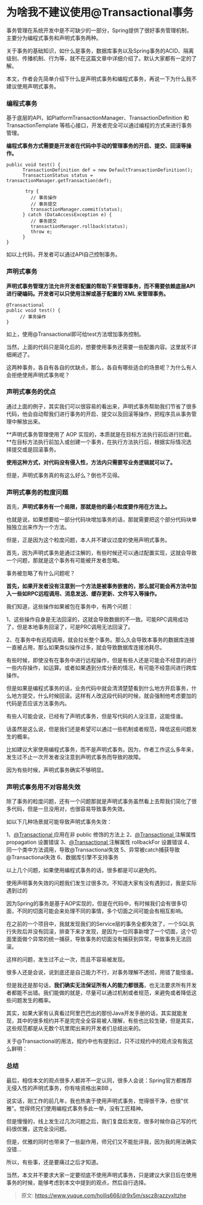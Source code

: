 # 为啥我不建议使用@Transactional事务

事务管理在系统开发中是不可缺少的一部分，Spring提供了很好事务管理机制，主要分为编程式事务和声明式事务两种。

关于事务的基础知识，如什么是事务，数据库事务以及Spring事务的ACID、隔离级别、传播机制、行为等，就不在这篇文章中详细介绍了。默认大家都有一定的了解。

本文，作者会先简单介绍下什么是声明式事务和编程式事务，再说一下为什么我不建议使用声明式事务。


### 编程式事务

基于底层的API，如PlatformTransactionManager、TransactionDefinition 和 TransactionTemplate 等核心接口，开发者完全可以通过编程的方式来进行事务管理。

**编程式事务方式需要是开发者在代码中手动的管理事务的开启、提交、回滚等操作。**

```
public void test() {
      TransactionDefinition def = new DefaultTransactionDefinition();
      TransactionStatus status = transactionManager.getTransaction(def);
      
       try {
         // 事务操作
         // 事务提交
         transactionManager.commit(status);
      } catch (DataAccessException e) {
         // 事务提交
         transactionManager.rollback(status);
         throw e;
      }
}
```

如以上代码，开发者可以通过API自己控制事务。


### 声明式事务

**声明式事务管理方法允许开发者配置的帮助下来管理事务，而不需要依赖底层API进行硬编码。开发者可以只使用注解或基于配置的 XML 来管理事务。**

```
@Transactional
public void test() {
     // 事务操作  
}
```

如上，使用@Transactional即可给test方法增加事务控制。

当然，上面的代码只是简化后的，想要使用事务还需要一些配置内容。这里就不详细阐述了。

这两种事务，各自有各自的优缺点，那么，各自有哪些适合的场景呢？为什么有人会拒绝使用声明式事务呢？


### 声明式事务的优点

通过上面的例子，其实我们可以很容易的看出来，声明式事务帮助我们节省了很多代码，他会自动帮我们进行事务的开启、提交以及回滚等操作，把程序员从事务管理中解放出来。

**声明式事务管理使用了 AOP 实现的，本质就是在目标方法执行前后进行拦截。**在目标方法执行前加入或创建一个事务，在执行方法执行后，根据实际情况选择提交或是回滚事务。

**使用这种方式，对代码没有侵入性，方法内只需要写业务逻辑就可以了。**

但是，声明式事务真的有这么好么？倒也不见得。


### 声明式事务的粒度问题

首先，**声明式事务有一个局限，那就是他的最小粒度要作用在方法上。**

也就是说，如果想要给一部分代码块增加事务的话，那就需要把这个部分代码块单独独立出来作为一个方法。

但是，正是因为这个粒度问题，本人并不建议过度的使用声明式事务。

首先，因为声明式事务是通过注解的，有些时候还可以通过配置实现，这就会导致一个问题，那就是这个事务有可能被开发者忽略。

事务被忽略了有什么问题呢？

**首先，如果开发者没有注意到一个方法是被事务嵌套的，那么就可能会再方法中加入一些如RPC远程调用、消息发送、缓存更新、文件写入等操作。**

我们知道，这些操作如果被包在事务中，有两个问题：

1、这些操作自身是无法回滚的，这就会导致数据的不一致。可能RPC调用成功了，但是本地事务回滚了，可是PRC调用无法回滚了。

2、在事务中有远程调用，就会拉长整个事务。那么久会导致本事务的数据库连接一直被占用，那么如果类似操作过多，就会导致数据库连接池耗尽。

有些时候，即使没有在事务中进行远程操作，但是有些人还是可能会不经意的进行一些内存操作，如运算。或者如果遇到分库分表的情况，有可能不经意间进行跨库操作。

但是如果是编程式事务的话，业务代码中就会清清楚楚看到什么地方开启事务，什么地方提交，什么时候回滚。这样有人改这段代码的时候，就会强制他考虑要加的代码是否应该方法事务内。

有些人可能会说，已经有了声明式事务，但是写代码的人没注意，这能怪谁。

话虽然是这么说，但是我们还是希望可以通过一些机制或者规范，降低这些问题发生的概率。

比如建议大家使用编程式事务，而不是声明式事务。因为，作者工作这么多年来，发生过不止一次开发者没注意到声明式事务而导致的故障。

因为有些时候，声明式事务确实不够明显。


### 声明式事务用不对容易失效

除了事务的粒度问题，还有一个问题那就是声明式事务虽然看上去帮我们简化了很多代码，但是一旦没用对，也很容易导致事务失效。

如以下几种场景就可能导致声明式事务失效：

1、[@Transactional ](/Transactional ) 应用在非 public 修饰的方法上 
2、[@Transactional ](/Transactional ) 注解属性 propagation 设置错误 
3、[@Transactional ](/Transactional ) 注解属性 rollbackFor 设置错误 
4、同一个类中方法调用，导致@Transactional失效
5、异常被catch捕获导致@Transactional失效
6、数据库引擎不支持事务

以上几个问题，如果使用编程式事务的话，很多都是可以避免的。

使用声明事务失效的问题我们发生过很多次。不知道大家有没有遇到过，我是实际遇到过的

因为Spring的事务是基于AOP实现的，但是在代码中，有时候我们会有很多切面，不同的切面可能会来处理不同的事情，多个切面之间可能会有相互影响。

在之前的一个项目中，我就发现我们的Service层的事务全都失效了，一个SQL执行失败后并没有回滚，排查下来才发现，是因为一位同事新增了一个切面，这个切面里面做个异常的统一捕获，导致事务的切面没有捕获到异常，导致事务无法回滚。

这样的问题，发生过不止一次，而且不容易被发现。

很多人还是会说，说到底还是自己能力不行，对事务理解不透彻，用错了能怪谁。

但是我还是那句话，**我们确实无法保证所有人的能力都很高**，也无法要求所有开发者都能不出错。我们能做的就是，尽量可以通过机制或者规范，来避免或者降低这些问题发生的概率。

其实，如果大家有认真看过阿里巴巴出的那份Java开发手册的话，其实就能发现，其中的很多规约并不是完完全全容易被人理解，有些也比较生硬，但是其实，这些规范都是从无数个坑里爬出来的开发者们总结出来的。

关于@Transactional的用法，规约中也有提到过，只不过规约中的观点没有我这么鲜明：


### 总结

最后，相信本文的观点很多人都并不一定认同，很多人会说：Spring官方都推荐无侵入性的声明式事务，你有啥资格出来BB 。

说实话，刚工作的前几年，我也热衷于使用声明式事务，觉得很干净，也很"优雅"。觉得师兄们使用编程式事务多此一举，没有工匠精神。

但是慢慢的，线上发生过几次问题之后，我们复盘后发现，很多时候你自己写的代码很优雅，这完全没问题。

但是，优雅的同时也带来了一些副作用，师兄们又不能批评我，因为我的用法确实没错...

所以，有些事，还是要痛过之后才知道。

当然，本文并不要求大家一定要彻底不使用声明式事务，只是建议大家日后在使用事务的时候，能够考虑到本文中提到的观点，然后自行选择。


> 原文: <https://www.yuque.com/hollis666/dr9x5m/sscz8razzyxltzhe>